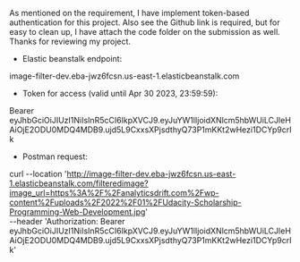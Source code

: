 As mentioned on the requirement, I have implement token-based authentication for this project.
Also see the Github link is required, but for easy to clean up, I have attach the code folder on the submission as well. Thanks for reviewing my project.

+ Elastic beanstalk endpoint:

image-filter-dev.eba-jwz6fcsn.us-east-1.elasticbeanstalk.com

+ Token for access (valid until Apr 30 2023, 23:59:59):

Bearer eyJhbGciOiJIUzI1NiIsInR5cCI6IkpXVCJ9.eyJuYW1lIjoidXNlcm5hbWUiLCJleHAiOjE2ODU0MDQ4MDB9.ujd5L9CxxsXPjsdthyQ73P1mKKt2wHezi1DCYp9crIk

+ Postman request:

curl --location 'http://image-filter-dev.eba-jwz6fcsn.us-east-1.elasticbeanstalk.com/filteredimage?image_url=https%3A%2F%2Fanalyticsdrift.com%2Fwp-content%2Fuploads%2F2022%2F01%2FUdacity-Scholarship-Programming-Web-Development.jpg' \
--header 'Authorization: Bearer eyJhbGciOiJIUzI1NiIsInR5cCI6IkpXVCJ9.eyJuYW1lIjoidXNlcm5hbWUiLCJleHAiOjE2ODU0MDQ4MDB9.ujd5L9CxxsXPjsdthyQ73P1mKKt2wHezi1DCYp9crIk'